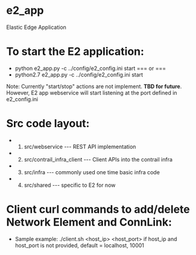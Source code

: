 # e2_app
Elastic Edge Application

# To start the E2 application:
* python e2_app.py -c ../config/e2_config.ini start
  === or ===
* python2.7 e2_app.py -c ../config/e2_config.ini start

Note: Currently "start/stop" actions are not implement. **TBD for future**.
      However, E2 app webservice will start listening at the port defined 
      in e2_config.ini

# Src code layout:
* 1. src/webservice --- REST API implementation
* 2. src/contrail_infra_client --- Client APIs into the contrail infra
* 3. src/infra --- commonly used one time basic infra code
* 4. src/shared --- specific to E2 for now

# Client curl commands to add/delete Network Element and ConnLink:
* Sample example: ./client.sh <host_ip> <host_port>
  if host_ip and host_port is not provided, default = localhost, 10001


